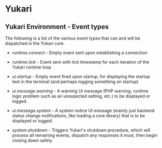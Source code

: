 # Yukari

## Yukari Environment - Event types

The following is a list of the various event types that can and will be dispatched in the Yukari core.

* *runtime.connect* - Empty event sent upon establishing a connection
* *runtime.tick* - Event sent with tick timestamp for each iteration of the Yukari runtime loop

* *ui.startup* - Empty event fired upon startup, for displaying the startup text in the terminal (and perhaps logging something on startup)
* *ui.message.warning* - A warning UI message (PHP warning, runtime logic problem such as an unexpected setting, etc.) to be displayed or logged.
* *ui.message.system* - A system notice UI message (mainly just backend status change notifications, like loading a core library) that is to be displayed or logged.

* *system.shutdown* - Triggers Yukari's shutdown procedure, which will process all remaining events, dispatch any responses it must, then begin closing down safely.

